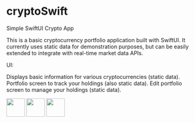 # cryptoSwift
Simple SwiftUI Crypto App

This is a basic cryptocurrency portfolio application built with SwiftUI. It currently uses static data for demonstration purposes, but can be easily extended to integrate with real-time market data APIs.

UI:

Displays basic information for various cryptocurrencies (static data).
Portfolio screen to track your holdings (also static data).
Edit portfolio screen to manage your holdings (static data).

<img src="https://github.com/user-attachments/assets/c81e7921-8303-4ff8-a05b-a68e2230951c" width="48">
<img src="https://github.com/user-attachments/assets/fcacd891-f998-4c1e-81a6-2310ccaf77fc" width="48">
<img src="https://github.com/user-attachments/assets/add4f0db-2506-4b31-8b02-c887b014b314" width="48">


